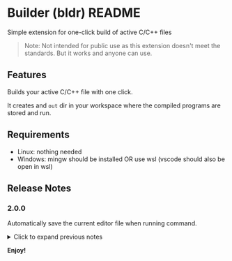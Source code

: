 # Builder (bldr) README

Simple extension for one-click build of active C/C++ files

> Note: Not intended for public use as this extension doesn't meet the standards. But it works and anyone can use.

## Features

Builds your active C/C++ file with one click.

It creates and `out` dir in your workspace where the compiled programs are stored and run.

## Requirements

- Linux: nothing needed
- Windows: mingw should be installed OR use wsl (vscode should also be open in wsl)

## Release Notes

### 2.0.0

Automatically save the current editor file when running command.

<details>
<summary>Click to expand previous notes</summary>

### 1.9.1

Link math library when included `math.h`

### 1.9.0

Added feature to link libraries in compile command.

**How ?** <br>
Add this line in your code:<br>
`// libs:libname1 libname2 libnameN`

### 1.8.1

Added fix for accessing paths in windows when partition is different

### 1.8.0

Added command to generate `.clang-format` for formatting C/C++ code

### 1.7.0

Added feature to handle headers in `cpp` files

### 1.6.0

Added a button to debug active file.<br>
Required extension: `ms-vscode.cpptools`

### 1.5.0

Added a button to show terminal

### 1.4.0

- Improve terminal and platform recognition
- Provide option to select terminal to run on when more than one terminal are open

### 1.3.0

- Remove the statusbar item
- Add "Run" button at the end of tabs instead

### 1.2.0

Create a build statusbar item after first build

### 1.1.0

Create an output channel to show errors clearly

### 1.0.0

Initial release of Builder
</details>

**Enjoy!**

